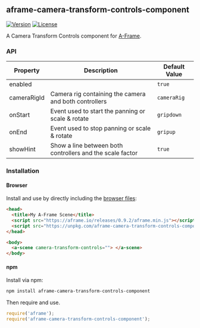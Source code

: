 ## aframe-camera-transform-controls-component

[![Version](http://img.shields.io/npm/v/aframe-camera-transform-controls-component.svg?style=flat-square)](https://npmjs.org/package/aframe-camera-transform-controls-component)
[![License](http://img.shields.io/npm/l/aframe-camera-transform-controls-component.svg?style=flat-square)](https://npmjs.org/package/aframe-camera-transform-controls-component)

A Camera Transform Controls component for [A-Frame](https://aframe.io).

### API

| Property    | Description                                               | Default Value |
| ----------- | --------------------------------------------------------- | ------------- |
| enabled     |                                                           | `true`        |
| cameraRigId | Camera rig containing the camera and both controllers     | `cameraRig`   |
| onStart     | Event used to start the panning or scale & rotate         | `gripdown`    |
| onEnd       | Event used to stop panning or scale & rotate              | `gripup`      |
| showHint    | Show a line between both controllers and the scale factor | `true`        |

### Installation

#### Browser

Install and use by directly including the [browser files](dist):

```html
<head>
  <title>My A-Frame Scene</title>
  <script src="https://aframe.io/releases/0.9.2/aframe.min.js"></script>
  <script src="https://unpkg.com/aframe-camera-transform-controls-component/dist/aframe-camera-transform-controls-component.min.js"></script>
</head>

<body>
  <a-scene camera-transform-controls=""> </a-scene>
</body>
```

#### npm

Install via npm:

```bash
npm install aframe-camera-transform-controls-component
```

Then require and use.

```js
require('aframe');
require('aframe-camera-transform-controls-component');
```
